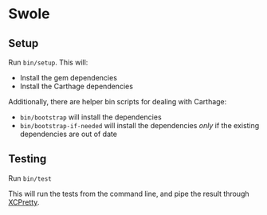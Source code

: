 # Swole #

## Setup ##

Run `bin/setup`. This will:

 - Install the gem dependencies
 - Install the Carthage dependencies

Additionally, there are helper bin scripts for dealing with Carthage:

 - `bin/bootstrap` will install the dependencies
 - `bin/bootstrap-if-needed` will install the dependencies _only_ if the
   existing dependencies are out of date

## Testing ##

Run `bin/test`

This will run the tests from the command line, and pipe the result through
[XCPretty][].

[XCPretty]: https://github.com/supermarin/xcpretty

